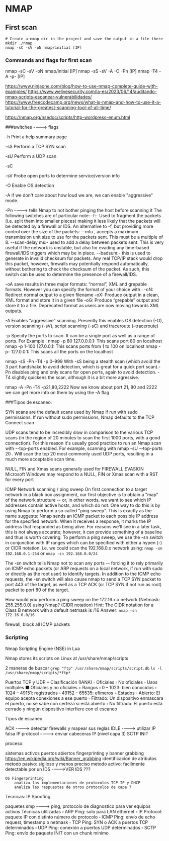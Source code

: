 # NMAP


## First scan
```
# Create a nmap dir in the project and save the output in a file there
mkdir ./nmap
nmap -sC -sV -oN nmap/initial [IP]
```

### Commands and flags for first scan
nmap -sC -sV -oN nmap/initial [IP]
nmap -sS -sV -A -O -Pn [IP]
nmap -T4 -A -p- [IP]

















https://www.ninjaone.com/blog/how-to-use-nmap-complete-guide-with-examples/
https://www.welivesecurity.com/la-es/2023/06/14/auditando-nmap-scripts-escanear-vulnerabilidades/
https://www.freecodecamp.org/news/what-is-nmap-and-how-to-use-it-a-tutorial-for-the-greatest-scanning-tool-of-all-time/

https://nmap.org/nsedoc/scripts/http-wordpress-enum.html

###switches ----> flags

-h
Print a help summary page

-sS
Perform a TCP SYN scan

-sU
Perform a UDP scan

-sC


-sV
Probe open ports to determine service/version info

-O
Enable OS detection

-A
if we don't care about how loud we are, we can enable "aggressive" mode.


-Pn ----> tells Nmap to not bother pinging the host before scanning it
	The following switches are of particular note:
	-f:- Used to fragment the packets (i.e. split them into smaller pieces) making it less likely that the packets will be detected by a firewall or IDS.
	An alternative to -f, but providing more control over the size of the packets: --mtu <number>, accepts a maximum transmission unit size to use for the packets sent. This must be a multiple of 8.
	--scan-delay <time>ms:- used to add a delay between packets sent. This is very useful if the network is unstable, but also for evading any time-based firewall/IDS triggers which may be in place.
	--badsum:- this is used to generate in invalid checksum for packets. Any real TCP/IP stack would drop this packet, however, firewalls may potentially respond automatically, without bothering to check the checksum of the packet. As such, this switch can be used to determine the presence of a firewall/IDS.
	

-oA
save results in three major formats: “normal”, XML and grepable formats. However you can specify the format of your choice with :
	-oN: Redirect normal output to a given filename
	-oX: Produce output in a clean, XML format and store it in a given file
	-oG: Produce “grepable” output and store it to a file. Deprecated format as users are now moving towards XML outputs.

-A
Enables “aggressive” scanning. Presently this enables OS detection (-O), version scanning (-sV), script scanning (-sC) and traceroute (–traceroute)

-p
Specify the ports to scan. It can be a single port as well as a range of ports. For Example :
nmap -p 80 127.0.0.0.1: This scans port 80 on localhost
nmap -p 1-100 127.0.0.1: This scans ports from 1 to 100 on localhost
nmap -p- 127.0.0.1: This scans all the ports on the localhost



	
	
	
	
	
	


nmap -sS -Pn -T4 -p 0–999 <ip>
With -sS being a stealth scan (which avoid the 3 part handshake to avoid detection, which is great for a quick port scan).-Pn disables ping and only scans for open ports, again to avoid detection. -T4 slightly quickens the scan, although it is a bit more agressive.

nmap -A -Pn -T4 -p21,80,2222 <ip>
Now we know about port 21, 80 and 2222 we can get more info on them by using the -A flag
	
	
	
	
	
	
	
	
	
	
	
	
	
	
	
	
	
	
	
	
	
	
	
###Tipos de escaneo:

SYN scans are the default scans used by Nmap if run with sudo permissions.
If run without sudo permissions, Nmap defaults to the TCP Connect scan

UDP scans tend to be incredibly slow in comparison to the various TCP scans (in the region of 20 minutes to scan the first 1000 ports, with a good connection). For this reason it's usually good practice to run an Nmap scan with --top-ports <number> enabled. For example, scanning with  nmap -sU --top-ports 20 <target>. Will scan the top 20 most commonly used UDP ports, resulting in a much more acceptable scan time.

NULL, FIN and Xmas scans generally used for FIREWALL EVASION
	Microsoft Windows may respond to a NULL, FIN or Xmas scan with a RST for every port
 



ICMP Network scanning / ping sweep
On first connection to a target network in a black box assignment, our first objective is to obtain a "map" of the network structure -- or, in other words, we want to see which IP addresses contain active hosts, and which do not.
One way to do this is by using Nmap to perform a so called "ping sweep". This is exactly as the name suggests: Nmap sends an ICMP packet to each possible IP address for the specified network. When it receives a response, it marks the IP address that responded as being alive. For reasons we'll see in a later task, this is not always accurate; however, it can provide something of a baseline and thus is worth covering.
To perform a ping sweep, we use the -sn switch in conjunction with IP ranges which can be specified with either a hypen (-) or CIDR notation. i.e. we could scan the 192.168.0.x network using:
`nmap -sn 192.168.0.1-254`
or
`nmap -sn 192.168.0.0/24`


The -sn switch tells Nmap not to scan any ports -- forcing it to rely primarily on ICMP echo packets (or ARP requests on a local network, if run with sudo or directly as the root user) to identify targets. In addition to the ICMP echo requests, the -sn switch will also cause nmap to send a TCP SYN packet to port 443 of the target, as well as a TCP ACK (or TCP SYN if not run as root) packet to port 80 of the target.


How would you perform a ping sweep on the 172.16.x.x network (Netmask: 255.255.0.0) using Nmap? (CIDR notation)
	Hint: The CIDR notation for a Class B network with a default netmask is /16
	Answer: `nmap -sn 172.16.0.0/16`





firewall, block all ICMP packets


	
### Scripting
Nmap Scripting Engine (NSE) in Lua	

Nmap stores its scripts on Linux at /usr/share/nmap/scripts

2 maneras de buscar
`grep "ftp" /usr/share/nmap/scripts/script.db`
`ls -l /usr/share/nmap/scripts/*ftp*`











Puertos TCP y UDP
◦ Clasificación (IANA)
▫ Oficiales
▫ No oficiales
▫ Usos múltiples
■ Oficiales y no oficiales
◦ Rangos
▫ 0 – 1023: bien conocidos
▫ 1024 – 49151: registrados
▫ 49152 – 65535: efímeros
◦ Estados
▫ Abierto: El equipo acepta conexiones a ese puerto
▫ Filtrado: Un dispositivo enmascara el puerto, no se sabe 
con certeza si está abierto
▫ No filtrado: El puerto está cerrado y ningún dispositivo 
interfiere con el escaneo


Tipos de escaneo:

ACK ----> detectar firewalls y mapear sus reglas
IDLE ----> utilizar IP falsa
IP protocol ----> enviar cabeceras IP  (nivel capa 3)
SCTP INIT





proceso:

sistemas activos
puertos abiertos
fingerprinting y banner grabbing https://en.wikipedia.org/wiki/Banner_grabbing
	identificacion de atributos
	metodo pasivo: sigiloso y menos preciso
	metodo activo: facilmente detectable por un IDS ---->VER IDS ???
	
	OS Fingerprinting
		analiza las implementaciones de protocolos TCP-IP y DHCP
		analiza las respuestas de otros protocolos de capa 7
		
		
	

Tecnicas:
	IP Spoofing
	
	
paquetes smp ----> ping, protocolo de diagnostico para ver equipos activos
Técnicas utilizadas
▫ ARP Ping: solo para LAN ethernet
▫ IP Protocol: paquete IP con distinto número de protocolo
▫ ICMP Ping: envío de echo request, timestamp o netmask
▫ TCP Ping: SYN o ACK a puertos TCP determinados
▫ UDP Ping: conexión a puertos UDP determinados
▫ SCTP Ping: envío de paquete INIT con un chunk mínimo



